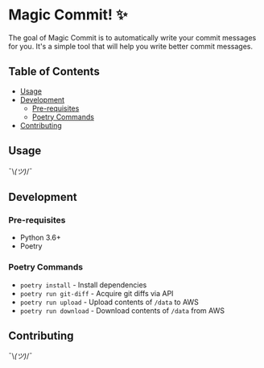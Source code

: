 # Magic Commit! ✨

The goal of Magic Commit is to automatically write your commit messages for you. It's a simple tool that will help you write better commit messages.

## Table of Contents
* [Usage](#usage)
* [Development](#development)
    * [Pre-requisites](#pre-requisites)
    * [Poetry Commands](#poetry-commands)
* [Contributing](#contributing)

## Usage

¯\\_(ツ)_/¯
## Development

### Pre-requisites
- Python 3.6+
- Poetry

### Poetry Commands
- `poetry install` - Install dependencies
- `poetry run git-diff` - Acquire git diffs via API
- `poetry run upload` - Upload contents of `/data` to AWS
- `poetry run download` - Download contents of `/data` from AWS

## Contributing

¯\\_(ツ)_/¯